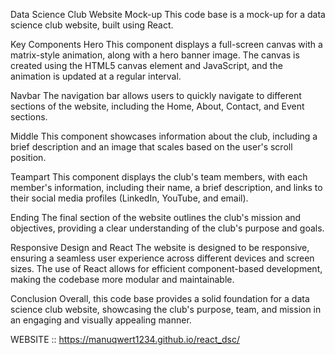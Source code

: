 Data Science Club Website Mock-up
This code base is a mock-up for a data science club website, built using React.

Key Components
Hero
This component displays a full-screen canvas with a matrix-style animation, along with a hero banner image. The canvas is created using the HTML5 canvas element and JavaScript, and the animation is updated at a regular interval.

Navbar
The navigation bar allows users to quickly navigate to different sections of the website, including the Home, About, Contact, and Event sections.

Middle
This component showcases information about the club, including a brief description and an image that scales based on the user's scroll position.

Teampart
This component displays the club's team members, with each member's information, including their name, a brief description, and links to their social media profiles (LinkedIn, YouTube, and email).

Ending
The final section of the website outlines the club's mission and objectives, providing a clear understanding of the club's purpose and goals.

Responsive Design and React
The website is designed to be responsive, ensuring a seamless user experience across different devices and screen sizes. The use of React allows for efficient component-based development, making the codebase more modular and maintainable.

Conclusion
Overall, this code base provides a solid foundation for a data science club website, showcasing the club's purpose, team, and mission in an engaging and visually appealing manner.


WEBSITE :: https://manuqwert1234.github.io/react_dsc/
